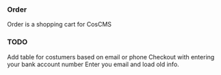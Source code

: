 ### Order

Order is a shopping cart for CosCMS

### TODO

Add table for costumers based on email or phone
Checkout with entering your bank account number
Enter you email and load old info.
